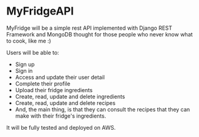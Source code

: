 # MyFridgeAPI

MyFridge will be a simple rest API implemented with Django REST Framework and MongoDB thought for those people who never know what to cook, like me :) 

Users will be able to: 
- Sign up
- Sign in
- Access and update their user detail
- Complete their profile
- Upload their fridge ingredients
- Create, read, update and delete ingredients
- Create, read, update and delete recipes
- And, the main thing, is that they can consult the recipes that they can make with their fridge's ingredients.

It will be fully tested and deployed on AWS.
